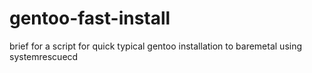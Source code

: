# gentoo-fast-install

brief for a script for quick typical gentoo installation to baremetal using systemrescuecd
